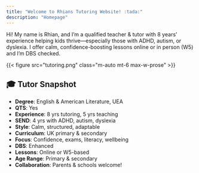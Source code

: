 ```yaml
---
title: "Welcome to Rhians Tutoring Website! :tada:"
description: "Homepage"
---
```


<div align="left">

Hi! My name is Rhian, and I’m a qualified teacher & tutor with 8 years’ experience helping kids thrive—especially those with ADHD, autism, or dyslexia. I offer calm, confidence-boosting lessons online or in person (W5) and I’m DBS checked.

{{< figure src="tutoring.png" class="m-auto mt-6 max-w-prose" >}}

## 🎓 Tutor Snapshot

- **Degree**: English & American Literature, UEA  
- **QTS**: Yes  
- **Experience**: 8 yrs tutoring, 5 yrs teaching  
- **SEND**: 4 yrs with ADHD, autism, dyslexia  
- **Style**: Calm, structured, adaptable  
- **Curriculum**: UK primary & secondary  
- **Focus**: Confidence, exams, literacy, wellbeing  
- **DBS**: Enhanced  
- **Lessons**: Online or W5-based  
- **Age Range**: Primary & secondary  
- **Collaboration**: Parents & schools welcome!  

</div>
